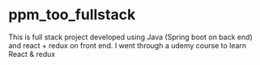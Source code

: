 # ppm_too_fullstack
This is full stack project developed using Java (Spring boot on back end) 
and react + redux on front end. 
I went through a udemy course to learn React & redux
